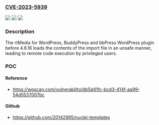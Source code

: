 ### [CVE-2023-5939](https://cve.mitre.org/cgi-bin/cvename.cgi?name=CVE-2023-5939)
![](https://img.shields.io/static/v1?label=Product&message=rtMedia%20for%20WordPress%2C%20BuddyPress%20and%20bbPress&color=blue)
![](https://img.shields.io/static/v1?label=Version&message=0%3C%204.6.16%20&color=brighgreen)
![](https://img.shields.io/static/v1?label=Vulnerability&message=CWE-94%20Improper%20Control%20of%20Generation%20of%20Code%20('Code%20Injection')&color=brighgreen)

### Description

The rtMedia for WordPress, BuddyPress and bbPress WordPress plugin before 4.6.16 loads the contents of the import file in an unsafe manner, leading to remote code execution by privileged users.

### POC

#### Reference
- https://wpscan.com/vulnerability/db5d41fc-bcd3-414f-aa99-54d5537007bc

#### Github
- https://github.com/20142995/nuclei-templates

